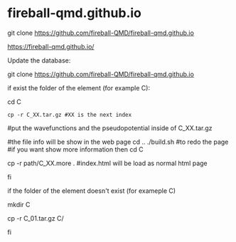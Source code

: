 # fireball-qmd.github.io
git clone https://github.com/fireball-QMD/fireball-qmd.github.io

https://fireball-qmd.github.io/

Update the database:

git clone https://github.com/fireball-QMD/fireball-qmd.github.io

if exist the folder of the element (for example C):

  cd C
  
    cp -r C_XX.tar.gz #XX is the next index
    
  #put the wavefunctions and the pseudopotential inside of C_XX.tar.gz
  
  #the file info will be show in the web page
  cd ..
  ./build.sh #to redo the page
  #if you want show more information then
  cd C
  
  cp -r path/C_XX.more .  #index.html will be load as normal html page
  
fi


if the folder of the element doesn't exist (for exameple C)

  mkdir C
  
  cp -r C_01.tar.gz C/
  
 fi
